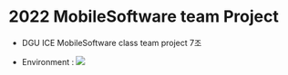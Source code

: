 # 2022 MobileSoftware team Project
+ DGU ICE MobileSoftware class team project 7조


+ Environment :
  <img src="https://img.shields.io/badge/Android Studio-3DDC84?style=flat&logo=Android Studio&logoColor=white"/>
